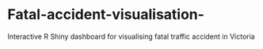 # Fatal-accident-visualisation-
Interactive R Shiny dashboard for visualising fatal traffic accident in Victoria
